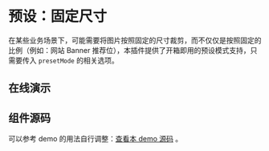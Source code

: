 # 预设：固定尺寸

在某些业务场景下，可能需要将图片按照固定的尺寸裁剪，而不仅仅是按照固定的比例（例如：网站 Banner 推荐位），本插件提供了开箱即用的预设模式支持，只需要传入 `presetMode` 的相关选项。

## 在线演示

<FixedSizeMode />

## 组件源码

可以参考 demo 的用法自行调整：[查看本 demo 源码](https://github.com/chengpeiquan/vue-picture-cropper/tree/main/docs/components/FixedSizeMode.vue) 。

<script setup lang="ts">
import FixedSizeMode from '../components/FixedSizeMode.vue'
</script>
